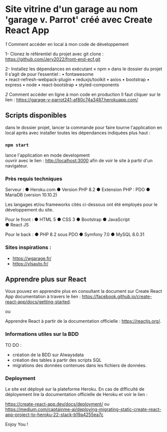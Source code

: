 # Site vitrine d'un garage au nom 'garage v. Parrot' créé avec Create React App

_1_ Comment accéder en local à mon code de développement

1- Clonez le référentiel du projet avec git clone :
https://github.com/Jery2022/front-end-ecf.git

2- Installez les dépendances en exécutant « npm » dans le dossier du projet
Il s’agit de pour l’essentiel :
• fontawesome  
• react-refresh-webpack-plugin
• reduxjs/toolkit
• axios
• bootstrap
• express
• node
• react-bootstrap
• styled-components

_2_ Comment accéder en ligne à mon code en production
Il faut cliquer sur le lien :
https://garage-v-parrot241-af80c74a3487.herokuapp.com/

## Scripts disponibles

dans le dossier projet, lancer la commande pour faire tourne l'application en local après avec installer toutes les dépendances indiquées plus haut :

### `npm start`

lance l'application en mode development \
ouvrir avec le lien : [http://localhost:3000](http://localhost:3000) afin de voir le site à partir d'un navigateur.

### Près requis techniques

Serveur :
● Heroku.com
● Version PHP 8.2
● Extension PHP : PDO
● MariaDB (version 10.10.2)

Les langages et/ou frameworks cités ci-dessous ont été employés pour le développement du site.

Pour le front :
● HTML 5
● CSS 3
● Bootstrap
● JavaScript  
● React JS

Pour le back :
● PHP 8.2 sous PDO
● Symfony 7.0
● MySQL 8.0.31

### Sites inspirations :

- https://wgarage.fr/
- https://vlsauto.fr/

## Apprendre plus sur React

Vous pouvez en apprendre plus en consultant la document sur Create React App documentation à travers le lien : https://facebook.github.io/create-react-app/docs/getting-started.

ou

Apprendre React à partir de la documentation officielle : https://reactjs.org/.

### Informations utiles sur la BDD

TO DO :

- création de la BDD sur Alwaysdata
- création des tables à partir des scripts SQL
- migrations des données contenues dans les fichiers de données.

### Deployment

Le site est déployé sur la plateforme Heroku. En cas de difficulté de déployement lire la documentation officielle de Heroku et voir le lien :

https://create-react-app.dev/docs/deployment/
ou
https://medium.com/captainme-ai/deploying-migrating-static-create-react-app-project-to-heroku-22-stack-b19a4255ea7c

Enjoy You !
